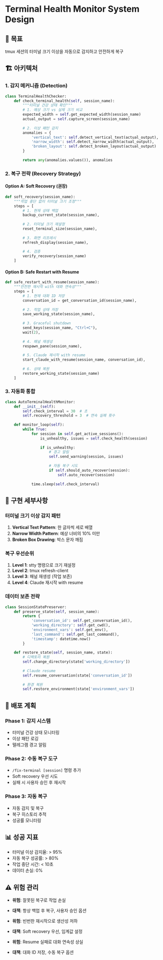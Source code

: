 # Terminal Health Monitor System Design

## 🎯 목표
tmux 세션의 터미널 크기 이상을 자동으로 감지하고 안전하게 복구

## 🏗️ 아키텍처

### 1. 감지 메커니즘 (Detection)
```python
class TerminalHealthChecker:
    def check_terminal_health(self, session_name):
        """터미널 건강 상태 확인"""
        # 1. 예상 크기 vs 실제 크기 비교
        expected_width = self.get_expected_width(session_name)
        actual_output = self.capture_screen(session_name)
        
        # 2. 이상 패턴 감지
        anomalies = {
            'vertical_text': self.detect_vertical_text(actual_output),
            'narrow_width': self.detect_narrow_width(actual_output),
            'broken_layout': self.detect_broken_layout(actual_output)
        }
        
        return any(anomalies.values()), anomalies
```

### 2. 복구 전략 (Recovery Strategy)

#### Option A: Soft Recovery (권장)
```python
def soft_recovery(session_name):
    """작업 중단 없이 터미널 크기 조정"""
    steps = [
        # 1. 현재 상태 백업
        backup_current_state(session_name),
        
        # 2. 터미널 크기 재설정
        reset_terminal_size(session_name),
        
        # 3. 화면 리프레시
        refresh_display(session_name),
        
        # 4. 검증
        verify_recovery(session_name)
    ]
```

#### Option B: Safe Restart with Resume
```python
def safe_restart_with_resume(session_name):
    """안전한 재시작 with 대화 연속성"""
    steps = [
        # 1. 현재 대화 ID 저장
        conversation_id = get_conversation_id(session_name),
        
        # 2. 작업 상태 저장
        save_working_state(session_name),
        
        # 3. Graceful shutdown
        send_keys(session_name, "Ctrl+C"),
        wait(2),
        
        # 4. 패널 재생성
        respawn_pane(session_name),
        
        # 5. Claude 재시작 with resume
        start_claude_with_resume(session_name, conversation_id),
        
        # 6. 상태 복원
        restore_working_state(session_name)
    ]
```

### 3. 자동화 통합

```python
class AutoTerminalHealthMonitor:
    def __init__(self):
        self.check_interval = 30  # 초
        self.recovery_threshold = 3  # 연속 실패 횟수
        
    def monitor_loop(self):
        while True:
            for session in self.get_active_sessions():
                is_unhealthy, issues = self.check_health(session)
                
                if is_unhealthy:
                    # 경고 알림
                    self.send_warning(session, issues)
                    
                    # 자동 복구 시도
                    if self.should_auto_recover(session):
                        self.auto_recover(session)
                        
            time.sleep(self.check_interval)
```

## 🔧 구현 세부사항

### 터미널 크기 이상 감지 패턴
1. **Vertical Text Pattern**: 한 글자씩 세로 배열
2. **Narrow Width Pattern**: 예상 너비의 10% 미만
3. **Broken Box Drawing**: 박스 문자 깨짐

### 복구 우선순위
1. **Level 1**: stty 명령으로 크기 재설정
2. **Level 2**: tmux refresh-client
3. **Level 3**: 패널 재생성 (작업 보존)
4. **Level 4**: Claude 재시작 with resume

### 데이터 보존 전략
```python
class SessionStatePreserver:
    def preserve_state(self, session_name):
        return {
            'conversation_id': self.get_conversation_id(),
            'working_directory': self.get_cwd(),
            'environment_vars': self.get_env(),
            'last_command': self.get_last_command(),
            'timestamp': datetime.now()
        }
    
    def restore_state(self, session_name, state):
        # 디렉토리 복원
        self.change_directory(state['working_directory'])
        
        # Claude resume
        self.resume_conversation(state['conversation_id'])
        
        # 환경 복원
        self.restore_environment(state['environment_vars'])
```

## 🚀 배포 계획

### Phase 1: 감지 시스템
- 터미널 건강 상태 모니터링
- 이상 패턴 로깅
- 텔레그램 경고 알림

### Phase 2: 수동 복구 도구
- `/fix-terminal [session]` 명령 추가
- Soft recovery 우선 시도
- 실패 시 사용자 승인 후 재시작

### Phase 3: 자동 복구
- 자동 감지 및 복구
- 복구 히스토리 추적
- 성공률 모니터링

## 📊 성공 지표
- 터미널 이상 감지율: > 95%
- 자동 복구 성공률: > 80%
- 작업 중단 시간: < 10초
- 데이터 손실: 0%

## ⚠️ 위험 관리
- **위험**: 잘못된 복구로 작업 손실
- **대책**: 항상 백업 후 복구, 사용자 승인 옵션

- **위험**: 빈번한 재시작으로 생산성 저하
- **대책**: Soft recovery 우선, 임계값 설정

- **위험**: Resume 실패로 대화 연속성 상실
- **대책**: 대화 ID 저장, 수동 복구 옵션